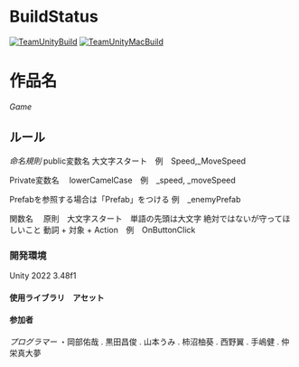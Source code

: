 # BuildStatus
[![TeamUnityBuild](https://github.com/VGA-Team2024/TeamC/actions/workflows/TeamUnityBuild.yml/badge.svg)](https://github.com/VGA-Team2024/TeamC/actions/workflows/TeamUnityBuild.yml)
[![TeamUnityMacBuild](https://github.com/VGA-Team2024/TeamC/actions/workflows/TeamUnityMacBuild.yml/badge.svg)](https://github.com/VGA-Team2024/TeamC/actions/workflows/TeamUnityMacBuild.yml)

# 作品名
_Game_
## ルール
_命名規則_
public変数名
大文字スタート　例　Speed,_MoveSpeed

Private変数名　
lowerCamelCase　例　_speed, _moveSpeed

Prefabを参照する場合は「Prefab」をつける 例　_enemyPrefab

関数名　
原則　大文字スタート　単語の先頭は大文字
絶対ではないが守ってほしいこと
動詞 + 対象 + Action　例　OnButtonClick

### 開発環境
Unity 2022 3.48f1
#### 使用ライブラリ　アセット

#### 参加者
_プログラマー_
・岡部佑哉
. 黒田昌俊
. 山本うみ
. 柿沼柚葵
. 西野翼
. 手嶋健
. 仲栄真大夢
